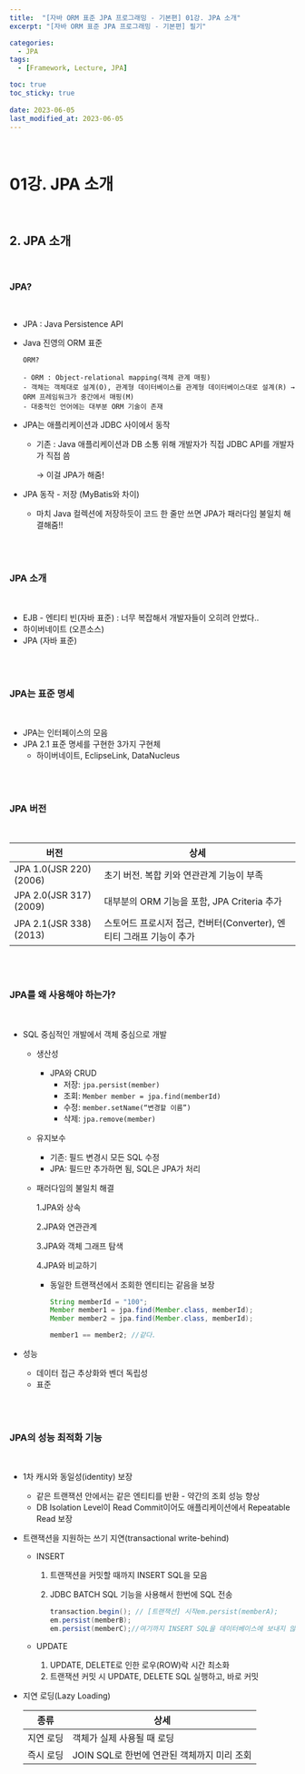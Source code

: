 ```yaml
---
title:  "[자바 ORM 표준 JPA 프로그래밍 - 기본편] 01강. JPA 소개"
excerpt: "[자바 ORM 표준 JPA 프로그래밍 - 기본편] 필기"

categories:
  - JPA
tags:
  - [Framework, Lecture, JPA]

toc: true
toc_sticky: true
 
date: 2023-06-05
last_modified_at: 2023-06-05
---
```


<br>


# **01강. JPA 소개**

<br>

## **2. JPA 소개**

<br>

### **JPA?**

<br>

- JPA : Java Persistence API
- Java 진영의 ORM 표준
    
    ```
    ORM?
    
    - ORM : Object-relational mapping(객체 관계 매핑)
    - 객체는 객체대로 설계(O), 관계형 데이터베이스를 관계형 데이터베이스대로 설계(R) → ORM 프레임워크가 중간에서 매핑(M)
    - 대중적인 언어에는 대부분 ORM 기술이 존재
    ```
    
- JPA는 애플리케이션과 JDBC 사이에서 동작
    - 기존 : Java 애플리케이션과 DB 소통 위해 개발자가 직접 JDBC API를 개발자가 직접 씀
        
        → 이걸 JPA가 해줌!
        
- JPA 동작 - 저장 (MyBatis와 차이)
    - 마치 Java 컬렉션에 저장하듯이 코드 한 줄만 쓰면 JPA가 패러다임 불일치 해결해줌!!

<br>
<br>

### **JPA 소개**

<br>

- EJB - 엔티티 빈(자바 표준) : 너무 복잡해서 개발자들이 오히려 안썼다..
- 하이버네이트 (오픈소스)
- JPA (자바 표준)

<br>
<br>

### **JPA는 표준 명세**

<br>

- JPA는 인터페이스의 모음
- JPA 2.1 표준 명세를 구현한 3가지 구현체
    - 하이버네이트, EclipseLink, DataNucleus

<br>
<br>

### **JPA 버전**

<br>

| 버전 | 상세 |
| --- | --- |
| JPA 1.0(JSR 220) (2006) | 초기 버전. 복합 키와 연관관계 기능이 부족 |
| JPA 2.0(JSR 317) (2009) | 대부분의 ORM 기능을 포함, JPA Criteria 추가 |
| JPA 2.1(JSR 338) (2013) | 스토어드 프로시저 접근, 컨버터(Converter), 엔티티 그래프 기능이 추가 |

<br>
<br>

### **JPA를 왜 사용해야 하는가?**

<br>

- SQL 중심적인 개발에서 객체 중심으로 개발
    - 생산성
        - JPA와 CRUD
            - 저장: `jpa.persist(member)`
            - 조회: `Member member = jpa.find(memberId)`
            - 수정: `member.setName(“변경할 이름”)`
            - 삭제: `jpa.remove(member)`
    - 유지보수
        - 기존: 필드 변경시 모든 SQL 수정
        - JPA: 필드만 추가하면 됨, SQL은 JPA가 처리
    - 패러다임의 불일치 해결
        
        1.JPA와 상속
        
        2.JPA와 연관관계
        
        3.JPA와 객체 그래프 탐색
        
        4.JPA와 비교하기
        
        - 동일한 트랜잭션에서 조회한 엔티티는 같음을 보장
            
            ```java
            String memberId = "100";
            Member member1 = jpa.find(Member.class, memberId);
            Member member2 = jpa.find(Member.class, memberId);
            
            member1 == member2; //같다.
            ```
            
- 성능
    - 데이터 접근 추상화와 벤더 독립성
    - 표준

<br>
<br>

### **JPA의 성능 최적화 기능**

<br>

- 1차 캐시와 동일성(identity) 보장
    - 같은 트랜잭션 안에서는 같은 엔티티를 반환 - 약간의 조회 성능 향상
    - DB Isolation Level이 Read Commit이어도 애플리케이션에서 Repeatable Read 보장
- 트랜잭션을 지원하는 쓰기 지연(transactional write-behind)
    - INSERT
        1. 트랜잭션을 커밋할 때까지 INSERT SQL을 모음
        2. JDBC BATCH SQL 기능을 사용해서 한번에 SQL 전송
            
            ```java
            transaction.begin(); // [트랜잭션] 시작em.persist(memberA);
            em.persist(memberB);
            em.persist(memberC);//여기까지 INSERT SQL을 데이터베이스에 보내지 않는다.//커밋하는 순간 데이터베이스에 INSERT SQL을 모아서 보낸다.transaction.commit(); // [트랜잭션] 커밋
            ```
            
    - UPDATE
        1. UPDATE, DELETE로 인한 로우(ROW)락 시간 최소화
        2. 트랜잭션 커밋 시 UPDATE, DELETE SQL 실행하고, 바로 커밋
- 지연 로딩(Lazy Loading)
    
    | 종류 | 상세 |
    | --- | --- |
    | 지연 로딩 | 객체가 실제 사용될 때 로딩 |
    | 즉시 로딩 | JOIN SQL로 한번에 연관된 객체까지 미리 조회 |